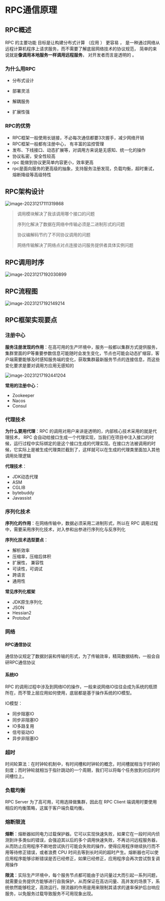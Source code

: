 # RPC通信原理

## RPC概述

RPC 的主要功能 目标是让构建分布式计算 （应用 ） 更容易 ， 是一种通过网络从远程计算机程序上请求服务，而不需要了解底层网络技术的协议规范， 简单的来说就是**像调用本地服务一样调用远程服务**， 对开发者而言是透明的 。

### 为什么用RPC

- 分布式设计

- 部署灵活

- 解耦服务
- 扩展性强

### RPC的优势

- RPC框架一般使用长链接，不必每次通信都要3次握手，减少网络开销
- RPC框架一般都有注册中心， 有丰富的监控管理
- 发布、下线接口、动态扩展等，对调用方来说是无感知、统一化的操作
- 协议私密，安全性较高
- rpc 能做到协议更简单内容更小，效率更高
- rpc是面向服务的更高级的抽象，支持服务注册发现，负载均衡，超时重试，熔断降级等高级特性

## RPC架构设计

![image-20231217111319868](./RPC%E9%80%9A%E4%BF%A1%E5%8E%9F%E7%90%86.assets/image-20231217111319868.png)

> 调用模块解决了我该调用哪个接口的问题
>
> 序列化解决了数据在网络中传输必须是二进制形式的问题
>
> 协议编解码节约了不同协议调用的问题
>
> 网络传输解决了网络点对点连接访问服务提供者具体实例问题

## RPC调用时序

![image-20231217192030899](./RPC%E9%80%9A%E4%BF%A1%E5%8E%9F%E7%90%86.assets/image-20231217192030899.png)

## RPC流程图

![image-20231217192149214](./RPC%E9%80%9A%E4%BF%A1%E5%8E%9F%E7%90%86.assets/image-20231217192149214.png)

## RPC框架实现要点

### 注册中心

**服务注册发现的作用**：在高可用的生产环境中，服务一般都以集群方式提供服务，集群里面的IP等重要参数信息可能随时会发生变化，节点也可能会动态扩缩容，客户端需要能够及时感知服务端的变化，获取集群最新服务节点的连接信息，而这些变化要求是要对调用方应用无感知的

![image-20231217192441204](./RPC%E9%80%9A%E4%BF%A1%E5%8E%9F%E7%90%86.assets/image-20231217192441204.png)

**常用的注册中心：**

- Zookeeper
- Nacos
- Consul

### 代理技术

**为什么要用代理**：RPC 的调用对用户来讲是透明的，内部核心技术采用的就是代理技术， RPC 会自动给接口生成一个代理实现，当我们在项目中注入接口的时候，运行过程中实际绑定的是这个接口生成的代理实现。在接口方法被调用的时候，它实际上是被生成代理类拦截到了，这样就可以在生成的代理类里面加入其他调用处理逻辑

**代理技术**：

- JDK动态代理
- ASM
- CGLIB
- bytebuddy
- Javassist

### 序列化技术

**序列化的作用**：在网络传输中，数据必须采用二进制形式，所以在 RPC 调用过程中，需要采用序列化技术，对入参和出参进行序列化与反序列化

**序列化技术选型要点**：

- 解析效率
- 压缩率，压缩后体积
- 扩展性， 兼容性
- 可读性，可调试
- 跨语言
- 通用性

**常见序列化框架**

- JDK原生序列化
- JSON
- Hessian2
- Protobuf

### 网络

#### RPC通信协议

通信协议规定了数据封装和传输的形式，为了传输效率，精简数据结构，一般会自研RPC通信协议

#### 系统IO

RPC 的调用过程中涉及到网络IO的操作，一般来说网络IO往往会成为系统的瓶颈所在，而不管上层应用如何使用，底层都是基于操作系统的IO模型。

IO模型：

- 同步阻塞IO
- 同步非阻塞IO
- IO多路复用
- 信号驱动IO
- 异步非阻塞IO



### 超时

时间轮算法：在时钟轮机制中，有时间槽和时钟轮的概念，时间槽就相当于时钟的刻度；而时钟轮就相当于指针跳动的一个周期，我们可以将每个任务放到对应的时间槽位上。

### 负载均衡

RPC Server 为了高可用，可用选择做集群，因此在 RPC CIient 端调用时要使用相应的均衡策略，这属于客户端负载均衡。

### 熔断限流

**熔断**：熔断器如同电力过载保护器。它可以实现快速失败，如果它在一段时间内侦测到许多类似的错误，会强迫其以后的多个调用快速失败，不再访问远程服务器，从而防止应用程序不断地尝试执行可能会失败的操作，使得应用程序继续执行而不用等待修正错误，或者浪费 CPU 时间去等到长时间的超时产生。熔断器也可以使应用程序能够诊断错误是否已经修正，如果已经修正，应用程序会再次尝试恢复调用操作

**限流**：实际生产环境中，每个服务节点都可能由于访问量过大而引起一系列问题，就需要业务提供方能够进行自我保护，从而保证在高访问量、高并发的场景下，系统依然能够稔定，高效运行。限流器的作用是用来限制其请求的速率保护后台响应服务，以免服务过载导致服务不可用现象出现。
